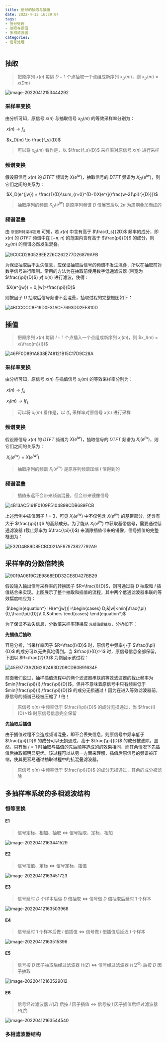 ```yaml
---
title: 信号的抽取与插值
date: 2022-4-12 16:39:04
tags:
- 信号处理
- 抽取与插值
- 多相滤波器
categories:
- 信号处理
---
```


## 抽取

> 把原序列 $x(n)$ 每隔 $D - 1$ 个点抽取一个点组成新序列 $x_D(m)$，则 $x_D(m) = x(Dm)$

![image-20220412153444292](http://imagebed.krins.cloud/api/image/41E4A5327C86ECB7CA2F944080496303.png)



### 采样率变换

由分析可知，原信号 $x(n)$ 与抽取信号 $x_D(m)$ 的等效采样率分别为：

​																							$x(n) \to f_s$

​																							$x_D(m) \to \frac{f_s}{D}$

> 可以将 $x_D(m)$ 看作是，以 $\frac{f_s}{D}$ 采样率对原信号 $x(n)$ 进行采样



### 频谱变换

假设原信号 $x(n)$ 的 $DTFT$ 频谱为 $X(e^{jw})$，抽取信号的 $DTFT$ 频谱为 $X_D(e^{jw})$，则它们之间的关系为：

​																			$X_D(e^{jw}) = \frac{1}{D}\sum_{r=0}^{D-1}X(e^{j{\frac{w-2{\pi}r}{D}}})$ 

>  抽取序列的频谱 $X_D(e^{jw})$ 是原序列频谱 $D$ 倍展宽后以 $2\pi$ 为周期叠加而成的



### 频谱混叠

由 `奈奎斯特采样定理` 可知，若 $x(n)$ 中含有高于 $\frac{f_s}{2D}$ 频率的成分，即 $x(n)$ 的 $DTFT$ 频谱中在 $[-\pi, \pi]$ 的范围内含有高于 $\frac{pi}{D}$ 的成分，则 $x_D(m)$ 的频谱必然发生混叠。

![9C0CD28052BEE226C262277D26879AFB](http://imagebed.krins.cloud/api/image/58C9883B17E05A74B67EBA075ABAE128.png)

为保证抽取后不丢失信息，应保证抽取后信号的频谱不发生混叠，所以在抽取前对数字信号进行限制。常用的方法为在抽取前使用数字低通滤波器 (带宽为 $\frac{\pi}{D}$) 对 $x(n)$ 进行滤波，使得：

​																						$X(e^{jw}) = 0,|w|>\frac{\pi}{D}$

则按因子 $D$ 抽取后信号频谱不会混叠，抽取过程的完整框图如下：

![4BCCCCC8F19D0F31ACF7693DD2FF810D](http://imagebed.krins.cloud/api/image/6C10B03143242C2666718F3E7A11DD8D.png)



## 插值

>  把原序列 $x(n)$ 每隔 $I - 1$ 个点插入一个点组成新序列 $x_I(m)$，则 $x_I(m) = x(\frac{m}{I})$

![46FF0D891A838E748121B15C17D9C28A](http://imagebed.krins.cloud/api/image/89D55ED250DDD7B696F697806C1EC090.png)



### 采样率变换

由分析可知，原信号 $x(n)$ 与插值信号 $x_I(m)$ 的等效采样率分别为：

​																							$x(n) \to f_s$

​																							$x_I(m) \to If_s$

> 可以将 $x_I(m)$ 看作是，以 $If_s$ 采样率对原信号 $x(n)$ 进行采样



### 频谱变换

假设原信号 $x(n)$ 的 $DTFT$ 频谱为 $X(e^{jw})$，抽取信号的 $DTFT$ 频谱为 $X_I(e^{jw})$，则它们之间的关系为：

​																			$X_I(e^{jw}) = X(e^{jwI})$ 

>  抽取序列的频谱 $X_I(e^{jw})$ 是原序列频谱压缩 $I$ 倍得到的



### 频谱混叠

>  插值永远不会带来频谱混叠，但会带来镜像信号

![4B13AC5161F0109F5104898CDB689FCB](http://imagebed.krins.cloud/api/image/E0952DD7A4EDEF7920B3D1FD6E469A2E.png)

上述示例中插值因子 $I=3$，可见 $X_I(e^{jw})$ 中不仅包含 $X(e^{jw})$ 的基带部分，还含有大于 $\frac{\pi}{I}$ 的高频成分。为了能从 $X_I(e^{jw})$ 中获取基带信号，需要通过低通滤波器 (截止频率为 $\frac{\pi}{I}$) 来消除插值带来的镜像，信号插值的完整框图为：

![E32D4B89D8ECBC021AF97973827792A9](http://imagebed.krins.cloud/api/image/C5BC9056A2F3219B9DF13DF9C0D512C9.png)



## 采样率的分数倍转换

![9019A0619C2E9868EDD32CE8D427BB29](http://imagebed.krins.cloud/api/image/0A813D0B9D6B2589F821BFEF2C68F39B.png)

假设输入输出信号采样率的转换因子 $R=\frac{I}{D}$，则可通过将 $D$ 抽取和 $I$ 插值结合来实现。上图展示了整个抽取和插值的流程，其中两个低通滤波器串联的等效幅度响应为：

​																	$\begin{equation*}
|H(e^{jw})|=\begin{cases}
D,&|w|<min[\frac{\pi}{I},\frac{\pi}{D}]\\
0,&others
\end{cases}
\end{equation*}$

为了保证不丢失信息，分数倍采样率转换应 `先插值后抽取`，分析如下：



**先插值后抽取**

容易分析，当采样率因子 $R=\frac{I}{D}$ 时，原信号中频率小于 $\frac{I\pi}{D}$ 的成分可以无失真地得到。当 $\frac{I}{D}>1$ 时，原信号信息全部保留。下图以 $R=\frac{2}{3}$ 为例展示该过程：



![45E9773A2D6262463D208CDB0B91634F](http://imagebed.krins.cloud/api/image/61723C59113595CED775BD89AC2D4CAC.png)



前面我们说过，抽样插值流程中的两个滤波器串联的等效滤波器的截止频率为 $min[\frac{\pi}{I},\frac{\pi}{D}]$，但并不意味着原信号中只有频率低于 $min[\frac{\pi}{I},\frac{\pi}{D}]$ 的成分无损通过！因为在进入等效滤波器前，原信号的频谱已经被压缩了 $I$ 倍！

> 原信号 $x(n)$ 中频率低于 $\frac{I\pi}{D}$ 的成分无损通过，当 $\frac{I}{D}>1$ 时原信号信息完全保留



**先抽取后插值**

由于插值过程不会造成频谱混叠，即不会丢失信息，则原信号中频率低于 $\frac{\pi}{D}$ 的成分可以无损通过，高于 $\frac{\pi}{D}$ 的成分被滤除。显然，只有当 $I=1$ 时抽取与插值的先后顺序造成的的效果相同，而其余情况下先插值后抽取都明显更优。该过程可以从另一方面来理解，插值后原信号的频谱被压缩，使其更容易通过抽取过程中的抗混叠滤波器。

> 原信号 $x(n)$ 中频率低于 $\frac{\pi}{D}$ 的成分无损通过，其余的成分被滤除



## 多抽样率系统的多相滤波结构

### 恒等变换

#### E1

> 信号定标、相加、抽取 $\Leftrightarrow$ 信号抽取、定标、相加

![image-20220412163441529](http://imagebed.krins.cloud/api/image/D305747D7FF862D8A4B13C8DD2982739.png)



#### E2

> 信号插值、定标 $\Leftrightarrow$ 信号定标、插值

![image-20220412163451723](http://imagebed.krins.cloud/api/image/328FF7EE2DFA0F63C6986270D4F7B1BD.png)



#### E3

> 信号延时 $D$ 个样本后做 $D$ 倍抽取 $\Leftrightarrow$ 信号做 $D$ 倍抽取后延时 $1$ 个样本

![image-20220412163503968](http://imagebed.krins.cloud/api/image/DE2F6251C114C1E537EA58E183174B61.png)



#### E4

> 信号延时 $1$ 个样本后做 $I$ 倍插值 $\Leftrightarrow$ 信号做 $I$ 倍插值后延迟 $I$ 个样本

![image-20220412163515396](http://imagebed.krins.cloud/api/image/3EEDE8EA7284DFD6E9E10687D9487A7E.png)



#### E5

> 信号按 $D$ 因子抽取后经过滤波器 $H(Z)$ $\Leftrightarrow$ 信号经过滤波器 $H(Z^D)$ 后按 $D$ 因子抽取

![image-20220412163529012](http://imagebed.krins.cloud/api/image/973EA5CC04E19892B7F1C3C91072F6FE.png)



#### E6

> 信号经过滤波器 $H(Z)$ 后按 $I$ 因子插值 $\Leftrightarrow$ 信号按 $I$ 因子插值后经过滤波器 $H(Z^I)$

![image-20220412163544540](http://imagebed.krins.cloud/api/image/C1BBE68CC4551F7A3F9D1A7F26D80FB7.png)



### 多相滤波器结构



